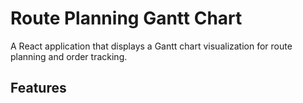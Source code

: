# Route Planning Gantt Chart

A React application that displays a Gantt chart visualization for route planning and order tracking.

## Features